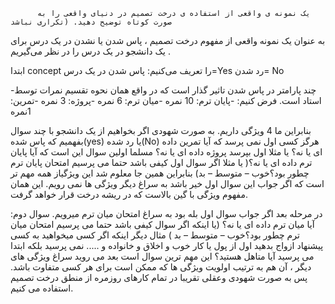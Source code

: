           یک نمونه ی واقعی از استفاده ی درخت تصمیم در دنیای واقعی را به صورت کوتاه توضیح دهید. (تکراری نباشد 

   به عنوان یک نمونه  واقعی از مفهوم درخت تصمیم ، پاس شدن یا نشدن در یک درس برای یک دانشجو در یک درس  را در نظر می‌گیریم . 
   
     

ابتدا concept را تعریف می‌کنیم: 
پاس شدن در یک درس=Yes  رد شدن= No


-چند پارامتر در پاس شدن تاثیر گذار است که در واقع همان نحوه تقسیم نمرات توسط استاد است. فرض کنیم:
-پایان ترم: 10 نمره
-میان ترم: 6 نمره
-پروژه: 3 نمره
-تمرین: 1نمره 


بنابراین ما 4 ویژگی داریم. 
به صورت شهودی اگر بخواهیم از یک دانشجو با چند سوال بفهمیم که پاس شده(yes)  یا رد شده(No) هرگز کسی اول نمی پرسد که آیا تمرین داده ای یا نه؟ یا مثلا اول بپرسد پروژه داده ای یا نه؟ مسلما اولین سوال این است که آیا پایان ترم داده ای یا نه؟( یا مثلا اگر سوال اول کیفی باشد حتما می پرسیم امتحان پایان ترم چطور بود؟خوب – متوسط – بد) بنابراین همین جا معلوم شد این ویژگیاز همه مهم تر است که اگر جواب این سوال اول خیر باشد به سراغ دیگر ویژگی ها نمی رویم. این همان مفهوم ویژگی با گین بالاست که در ریشه درخت قرار خواهد گرفت.


در مرحله بعد اگر جواب سوال اول بله بود به سراغ امتحان میان ترم میرویم. سوال دوم: آیا میان ترم داده ای یا نه؟ (یا اینکه اگر سوال کیفی باشد حتما می پرسیم امتحان میان ترم چطور بود؟خوب – متوسط – بد )
        مثال دیگر اینکه اگر کسی میخواهید به کسی پیشنهاد ازواج بدهید اول از پول یا کار خوب و اخلاق و خانواده و ..... نمی پرسید بلکه ابتدا می پرسید آیا متاهل هستید؟ این مهم ترین سوال است بعد می روید سراغ ویژگی های دیگر ، آن هم به ترتیب اولویت ویژگی ها که ممکن است برای هر کسی متفاوت باشد.
    پس به صورت شهودی وعقلی تقریبا در تمام کارهای روزمره از منطق درخت تصمیم استفاده می کنیم.
